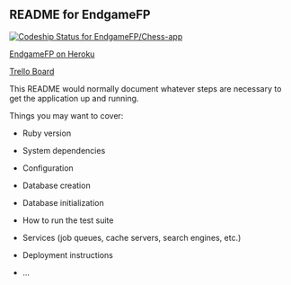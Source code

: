 ## README for EndgameFP

[ ![Codeship Status for EndgameFP/Chess-app](https://codeship.com/projects/0782bbb0-bbcb-0133-2e08-5a73e45d98be/status?branch=master)](https://codeship.com/projects/136008)

[EndgameFP on Heroku](https://endgamefp.herokuapp.com)

[Trello Board](https://trello.com/b/r1HuvXRq/team-endgame)

This README would normally document whatever steps are necessary to get the
application up and running.

Things you may want to cover:

* Ruby version

* System dependencies

* Configuration

* Database creation

* Database initialization

* How to run the test suite

* Services (job queues, cache servers, search engines, etc.)

* Deployment instructions

* ...

